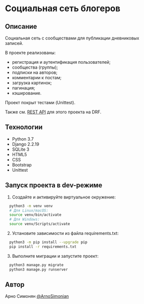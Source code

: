 # Социальная сеть блогеров

## Описание
Социальная сеть с сообществами для публикации дневниковых записей.

В проекте реализованы:
- регистрация и аутентификация пользователей;
- сообщества (группы);
- подписки на авторов;
- комментарии к постам;
- загрузка картинок;
- пагинация;
- кэширование.

Проект покрыт тестами (Unittest).

Также см. [REST API](https://github.com/ArnoSimonian/social_blog_network_api) для этого проекта на DRF.

## Технологии

- Python 3.7
- Django 2.2.19
- SQLite 3
- HTML5
- CSS
- Bootstrap
- Unittest


## Запуск проекта в dev-режиме

1. Cоздайте и активируйте виртуальное окружение:

```bash
  python3 -m venv venv
  # Для Linux/macOS:
  source venv/bin/activate
  # Для Windows:
  source venv/Scripts/activate
```

2. Установите зависимости из файла requirements.txt:

```bash
  python3 -m pip install --upgrade pip
  pip install -r requirements.txt
```

3. Выполните миграции и запустите проект:

```bash
  python3 manage.py migrate
  python3 manage.py runserver
```


## Автор

Арно Симонян [@ArnoSimonian](https://www.github.com/ArnoSimonian)
